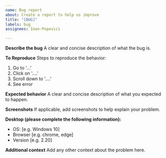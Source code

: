 ```yaml
---
name: Bug report
about: Create a report to help us improve
title: "[BUG]"
labels: bug
assignees: Ioan-Popovici

---
```


**Describe the bug**
A clear and concise description of what the bug is.

**To Reproduce**
Steps to reproduce the behavior:
1. Go to '...'
2. Click on '....'
3. Scroll down to '....'
4. See error

**Expected behavior**
A clear and concise description of what you expected to happen.

**Screenshots**
If applicable, add screenshots to help explain your problem.

**Desktop (please complete the following information):**
 - OS: [e.g. Windows 10]
 - Browser [e.g. chrome, edge]
 - Version [e.g. 2.20]

**Additional context**
Add any other context about the problem here.
